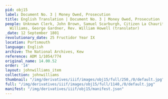 ```yaml
---
pid: obj15
label: Document No. 3 | Money Owed, Prosecution
title: English Translation | Document No. 3 | Money Owed, Prosecution
people: Unknown Clerk, John Brown, Samuel Scarburgh, Citizen La Chauritiere, John
  Williams, George Gardner, Rev. William Howell (translator)
_date: 12 September 1801
revolutionary_date: 25 Fructidor Year IX
location: Portsmouth
language: English
archive: The National Archives, Kew
reference: ADM 1/1054/774
original_name: 14.00.52
order: '14'
layout: johnwilliams_item
collection: johnwilliams
thumbnail: "/img/derivatives/iiif/images/obj15/full/250,/0/default.jpg"
full: "/img/derivatives/iiif/images/obj15/full/1140,/0/default.jpg"
manifest: "/img/derivatives/iiif/obj15/manifest.json"
---
```

